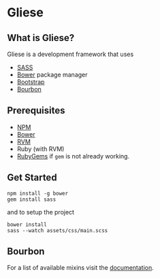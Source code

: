# Gliese

## What is Gliese?
Gliese is a development framework that uses
- [SASS](http://sass-lang.com/)
- [Bower](https://github.com/bower/bower) package manager
- [Bootstrap](http://getbootstrap.com/)
- [Bourbon](http://bourbon.io/)

## Prerequisites
- [NPM](http://nodejs.org/)
- [Bower](http://www.bower.io/)
- [RVM](http://www.rvm.io/)
- Ruby (with RVM)
- [RubyGems](http://rubygems.org/pages/download) if ```gem``` is not already working.

## Get Started
```
npm install -g bower
gem install sass
```
and to setup the project
```
bower install
sass --watch assets/css/main.scss
```

## Bourbon
For a list of available mixins visit the [documentation](http://bourbon.io/docs/#complete-list).
